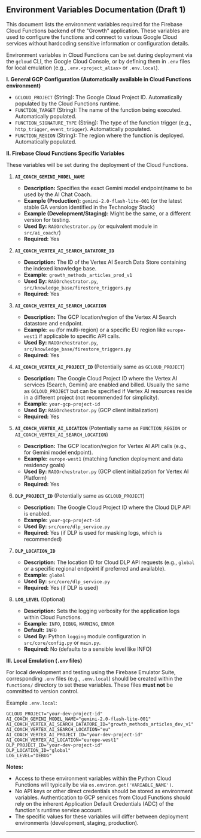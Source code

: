 ## Environment Variables Documentation (Draft 1)

This document lists the environment variables required for the Firebase Cloud Functions backend of the "Growth" application. These variables are used to configure the functions and connect to various Google Cloud services without hardcoding sensitive information or configuration details.

Environment variables in Cloud Functions can be set during deployment via the `gcloud` CLI, the Google Cloud Console, or by defining them in `.env` files for local emulation (e.g., `.env.<project_alias>` or `.env.local`).

**I. General GCP Configuration (Automatically available in Cloud Functions environment)**

* `GCLOUD_PROJECT` (String): The Google Cloud Project ID. Automatically populated by the Cloud Functions runtime.
* `FUNCTION_TARGET` (String): The name of the function being executed. Automatically populated.
* `FUNCTION_SIGNATURE_TYPE` (String): The type of the function trigger (e.g., `http_trigger`, `event_trigger`). Automatically populated.
* `FUNCTION_REGION` (String): The region where the function is deployed. Automatically populated.

**II. Firebase Cloud Functions Specific Variables**

These variables will be set during the deployment of the Cloud Functions.

1.  **`AI_COACH_GEMINI_MODEL_NAME`**
    * **Description:** Specifies the exact Gemini model endpoint/name to be used by the AI Chat Coach.
    * **Example (Production):** `gemini-2.0-flash-lite-001` (or the latest stable GA version identified in the Technology Stack)
    * **Example (Development/Staging):** Might be the same, or a different version for testing.
    * **Used By:** `RAGOrchestrator.py` (or equivalent module in `src/ai_coach/`)
    * **Required:** Yes

2.  **`AI_COACH_VERTEX_AI_SEARCH_DATATORE_ID`**
    * **Description:** The ID of the Vertex AI Search Data Store containing the indexed knowledge base.
    * **Example:** `growth_methods_articles_prod_v1`
    * **Used By:** `RAGOrchestrator.py`, `src/knowledge_base/firestore_triggers.py`
    * **Required:** Yes

3.  **`AI_COACH_VERTEX_AI_SEARCH_LOCATION`**
    * **Description:** The GCP location/region of the Vertex AI Search datastore and endpoint.
    * **Example:** `eu` (for multi-region) or a specific EU region like `europe-west1` if applicable to specific API calls.
    * **Used By:** `RAGOrchestrator.py`, `src/knowledge_base/firestore_triggers.py`
    * **Required:** Yes

4.  **`AI_COACH_VERTEX_AI_PROJECT_ID`** (Potentially same as `GCLOUD_PROJECT`)
    * **Description:** The Google Cloud Project ID where the Vertex AI services (Search, Gemini) are enabled and billed. Usually the same as `GCLOUD_PROJECT` but can be specified if Vertex AI resources reside in a different project (not recommended for simplicity).
    * **Example:** `your-gcp-project-id`
    * **Used By:** `RAGOrchestrator.py` (GCP client initialization)
    * **Required:** Yes

5.  **`AI_COACH_VERTEX_AI_LOCATION`** (Potentially same as `FUNCTION_REGION` or `AI_COACH_VERTEX_AI_SEARCH_LOCATION`)
    * **Description:** The GCP location/region for Vertex AI API calls (e.g., for Gemini model endpoint).
    * **Example:** `europe-west1` (matching function deployment and data residency goals)
    * **Used By:** `RAGOrchestrator.py` (GCP client initialization for Vertex AI Platform)
    * **Required:** Yes

6.  **`DLP_PROJECT_ID`** (Potentially same as `GCLOUD_PROJECT`)
    * **Description:** The Google Cloud Project ID where the Cloud DLP API is enabled.
    * **Example:** `your-gcp-project-id`
    * **Used By:** `src/core/dlp_service.py`
    * **Required:** Yes (if DLP is used for masking logs, which is recommended)

7.  **`DLP_LOCATION_ID`**
    * **Description:** The location ID for Cloud DLP API requests (e.g., `global` or a specific regional endpoint if preferred and available).
    * **Example:** `global`
    * **Used By:** `src/core/dlp_service.py`
    * **Required:** Yes (if DLP is used)

8.  **`LOG_LEVEL`** (Optional)
    * **Description:** Sets the logging verbosity for the application logs within Cloud Functions.
    * **Example:** `INFO`, `DEBUG`, `WARNING`, `ERROR`
    * **Default:** `INFO`
    * **Used By:** Python `logging` module configuration in `src/core/config.py` or `main.py`.
    * **Required:** No (defaults to a sensible level like INFO)

**III. Local Emulation (`.env` files)**

For local development and testing using the Firebase Emulator Suite, corresponding `.env` files (e.g., `.env.local`) should be created within the `functions/` directory to set these variables. These files **must not** be committed to version control.

Example `.env.local`:
```env
GCLOUD_PROJECT="your-dev-project-id"
AI_COACH_GEMINI_MODEL_NAME="gemini-2.0-flash-lite-001"
AI_COACH_VERTEX_AI_SEARCH_DATATORE_ID="growth_methods_articles_dev_v1"
AI_COACH_VERTEX_AI_SEARCH_LOCATION="eu"
AI_COACH_VERTEX_AI_PROJECT_ID="your-dev-project-id"
AI_COACH_VERTEX_AI_LOCATION="europe-west1"
DLP_PROJECT_ID="your-dev-project-id"
DLP_LOCATION_ID="global"
LOG_LEVEL="DEBUG"
```

**Notes:**

* Access to these environment variables within the Python Cloud Functions will typically be via `os.environ.get('VARIABLE_NAME')`.
* No API keys or other direct credentials should be stored as environment variables. Authentication to GCP services from Cloud Functions should rely on the inherent Application Default Credentials (ADC) of the function's runtime service account.
* The specific values for these variables will differ between deployment environments (development, staging, production).

---
